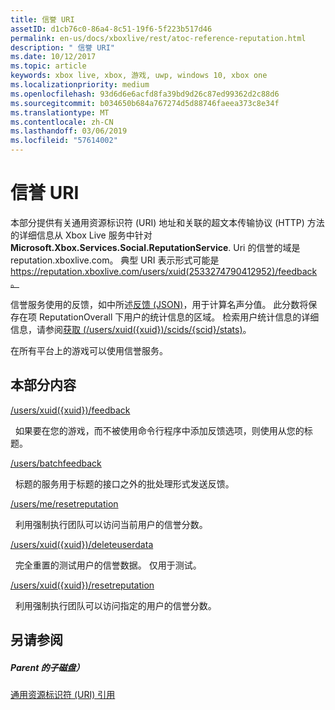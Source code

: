 ```yaml
---
title: 信誉 URI
assetID: d1cb76c0-86a4-8c51-19f6-5f223b517d46
permalink: en-us/docs/xboxlive/rest/atoc-reference-reputation.html
description: " 信誉 URI"
ms.date: 10/12/2017
ms.topic: article
keywords: xbox live, xbox, 游戏, uwp, windows 10, xbox one
ms.localizationpriority: medium
ms.openlocfilehash: 93d6d6e6acfd8fa39bd9d26c87ed99362d2c88d6
ms.sourcegitcommit: b034650b684a767274d5d88746faeea373c8e34f
ms.translationtype: MT
ms.contentlocale: zh-CN
ms.lasthandoff: 03/06/2019
ms.locfileid: "57614002"
---
```

# <a name="reputation-uris"></a>信誉 URI
 
本部分提供有关通用资源标识符 (URI) 地址和关联的超文本传输协议 (HTTP) 方法的详细信息从 Xbox Live 服务中针对**Microsoft.Xbox.Services.Social.ReputationService**. Uri 的信誉的域是 reputation.xboxlive.com。 典型 URI 表示形式可能是 https://reputation.xboxlive.com/users/xuid(2533274790412952)/feedback。 
 
信誉服务使用的反馈，如中所述[反馈 (JSON)](../../json/json-feedback.md)，用于计算名声分值。 此分数将保存在项 ReputationOverall 下用户的统计信息的区域。 检索用户统计信息的详细信息，请参阅[获取 (/users/xuid({xuid})/scids/{scid}/stats)](../userstats/uri-usersxuidscidsscidstatsget.md)。 
 
在所有平台上的游戏可以使用信誉服务。
 
<a id="ID4EMB"></a>

 
## <a name="in-this-section"></a>本部分内容

[/users/xuid({xuid})/feedback](uri-reputationusersxuidfeedback.md)

&nbsp;&nbsp;如果要在您的游戏，而不被使用命令行程序中添加反馈选项，则使用从您的标题。

[/users/batchfeedback](uri-reputationusersbatchfeedback.md)

&nbsp;&nbsp;标题的服务用于标题的接口之外的批处理形式发送反馈。

[/users/me/resetreputation](uri-usersmeresetreputation.md)

&nbsp;&nbsp;利用强制执行团队可以访问当前用户的信誉分数。

[/users/xuid({xuid})/deleteuserdata](uri-usersxuiddeleteuserdata.md)

&nbsp;&nbsp;完全重置的测试用户的信誉数据。 仅用于测试。

[/users/xuid({xuid})/resetreputation](uri-usersxuidresetreputation.md)

&nbsp;&nbsp;利用强制执行团队可以访问指定的用户的信誉分数。
 
<a id="ID4E5B"></a>

 
## <a name="see-also"></a>另请参阅
 
<a id="ID4EAC"></a>

 
##### <a name="parent"></a>Parent 的子磁盘） 

[通用资源标识符 (URI) 引用](../atoc-xboxlivews-reference-uris.md)

   